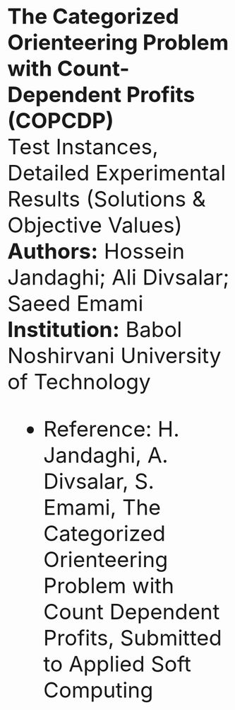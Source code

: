 <font size="14">

  <b>The Categorized Orienteering Problem with Count-Dependent Profits (COPCDP)</b><br><font size="13">
   Test Instances, Detailed Experimental Results (Solutions & Objective Values) <br>
  <b>Authors:</b> Hossein Jandaghi; Ali Divsalar; Saeed Emami <br>
  <b>Institution:</b> Babol Noshirvani University of Technology <br>
* Reference: H. Jandaghi, A. Divsalar, S. Emami, The Categorized Orienteering Problem with Count Dependent Profits, Submitted to Applied Soft Computing

</font>

